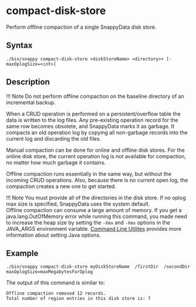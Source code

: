 # compact-disk-store

Perform offline compaction of a single SnappyData disk store.

## Syntax

```pre
./bin/snappy compact-disk-store <diskStoreName> <directory>+ [-maxOplogSize=<int>]
```

## Description

!!! Note
	Do not perform offline compaction on the baseline directory of an incremental backup.</p>
When a CRUD operation is performed on a persistent/overflow table the data is written to the log files. Any pre-existing operation record for the same row becomes obsolete, and SnappyData marks it as garbage. It compacts an old operation log by copying all non-garbage records into the current log and discarding the old files.

Manual compaction can be done for online and offline disk stores. For the online disk store, the current operation log is not available for compaction, no matter how much garbage it contains.

Offline compaction runs essentially in the same way, but without the incoming CRUD operations. Also, because there is no current open log, the compaction creates a new one to get started.

!!! Note
	You must provide all of the directories in the disk store. If no oplog max size is specified, SnappyData uses the system default.</br> 
Offline compaction can consume a large amount of memory. If you get a java.lang.OutOfMemory error while running this command, you made need to increase the heap size by setting the `-Xmx` and `-Xms` options in the JAVA_ARGS environment variable. [Command Line Utilites](../../reference/command_line_utilities/store-launcher.md) provides more information about setting Java options.

</p>

## Example

```pre
./bin/snappy compact-disk-store myDiskStoreName  /firstDir  /secondDir   
maxOplogSize=maxMegabytesForOplog
```

The output of this command is similar to:

```pre
Offline compaction removed 12 records.
Total number of region entries in this disk store is: 7
```


